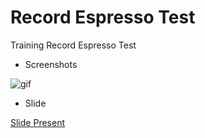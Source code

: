 # Record Espresso Test

Training Record Espresso Test

- Screenshots

![gif](screenshots/demo.gif)

- Slide

[Slide Present](https://docs.google.com/presentation/d/18RBf9exJaRhZoHJvVG-ttPS4ViU6wjIY3cjnk_dpyGA/edit?usp=sharing)